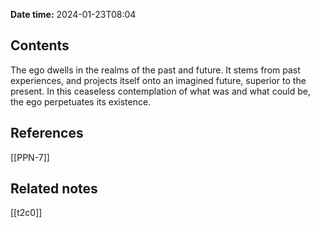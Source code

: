 **Date time:** 2024-01-23T08:04
## Contents
The ego dwells in the realms of the past and future. It stems from past experiences, and projects itself onto an imagined future, superior to the present. In this ceaseless contemplation of what was and what could be, the ego perpetuates its existence.
## References
[[PPN-7]]

## Related notes
[[t2c0]]